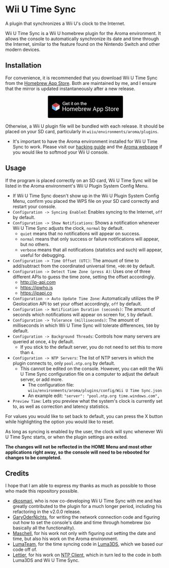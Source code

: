# Wii U Time Sync

A plugin that synchronizes a Wii U's clock to the Internet.

Wii U Time Sync is a Wii U homebrew plugin for the Aroma environment. It allows the console to automatically synchronize its date and time through the Internet, similar to the feature found on the Nintendo Switch and other modern devices.

## Installation
For convenience, it is recommended that you download Wii U Time Sync from the [Homebrew App Store](https://hb-app.store/wiiu/Wii-U-Time-Sync). Both are maintained by me, and I ensure that the mirror is updated instantaneously after a new release.

<p align="center">
  <a href="https://hb-app.store/wiiu/Wii-U-Time-Sync">
    <img src="appstore.png" alt="Get it on the Homebrew App Store!">
  </a>
</p>

Otherwise, a Wii U plugin file will be bundled with each release. It should be placed on your SD card, particularly in `wiiu/environments/aroma/plugins`.
* It's important to have the Aroma environment installed for Wii U Time Sync to work. Please visit our [hacking guide](https://wiiu.hacks.guide/) and the [Aroma webpage](https://aroma.foryour.cafe/) if you would like to softmod your Wii U console.

## Usage
If the program is placed correctly on an SD card, Wii U Time Sync will be listed in the Aroma environment's Wii U Plugin System Config Menu.

* If Wii U Time Sync doesn't show up in the Wii U Plugin System Config Menu, confirm you placed the WPS file on your SD card correctly and restart your console.
* `Configuration -> Syncing Enabled`: Enables syncing to the Internet, `off` by default.
* `Configuration -> Show Notifications`: Shows a notification whenever Wii U Time Sync adjusts the clock, `normal` by default.
    * `quiet` means that no notifications will appear on success.
    * `normal` means that only success or failure notifications will appear, but no others.
    * `verbose` means that all notifications (statistics and such) will appear, useful for debugging.
* `Configuration -> Time Offset (UTC)`: The amount of time to add/subtract from the coordinated universal time, `+00:00` by default.
* `Configuration -> Detect Time Zone (press A)`: Uses one of three different APIs to guess the time zone, setting the offset accordingly.
  * http://ip-api.com
  * https://ipwho.is
  * https://ipapi.co
* `Configuration -> Auto Update Time Zone`: Automatically utilizes the IP Geolocation API to set your offset accordingly, `off` by default.
* `Configuration -> Notification Duration (seconds)`: The amount of seconds which notifications will appear on screen for, `5` by default.
* `Configuration -> Tolerance (milliseconds)`: The amount of milliseconds in which Wii U Time Sync will tolerate differences, `500` by default.
* `Configuration -> Background Threads`: Controls how many servers are queried at once, `4` by default.
    * If you stick to the default server, you do not need to set this to more than `4`.
* `Configuration -> NTP Servers`: The list of NTP servers in which the plugin connects to, only `pool.ntp.org` by default.
    * This cannot be edited on the console. However, you can edit the Wii U Time Sync configuration file on a computer to adjust the default server, or add more.
        * The configuration file: `wiiu/environments/aroma/plugins/config/Wii U Time Sync.json`
        * An example edit: `"server": "pool.ntp.org time.windows.com",`
* `Preview Time`: Lets you preview what the system's clock is currently set to, as well as correction and latency statistics.

For values you would like to set back to default, you can press the X button while highlighting the option you would like to reset.

As long as syncing is enabled by the user, the clock will sync whenever Wii U Time Sync starts, or when the plugin settings are exited.

**The changes will not be reflected in the HOME Menu and most other applications right away, so the console will need to be rebooted for changes to be completed.**

## Credits
I hope that I am able to express my thanks as much as possible to those who made this repository possible.
* [dkosmari](https://github.com/dkosmari), who is now co-developing Wii U Time Sync with me and has greatly contributed to the plugin for a much longer period, including his refactoring in the v2.0.0 release.
* [GaryOderNichts](https://github.com/GaryOderNichts), for writing the network connection code and figuring out how to set the console's date and time through homebrew (so basically all the functionality).
* [Maschell](https://github.com/Maschell), for his work not only with figuring out setting the date and time, but also his work on the Aroma environment.
* [LumaTeam](https://github.com/LumaTeam), for the time syncing code in [Luma3DS](https://github.com/LumaTeam/Luma3DS), which we based our code off of.
* [Lettier](https://github.com/lettier), for his work on [NTP Client](https://github.com/lettier/ntpclient), which in turn led to the code in both Luma3DS and Wii U Time Sync.